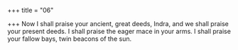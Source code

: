 +++
title = "06"

+++
Now I shall praise your ancient, great deeds, Indra, and we shall praise  your present deeds.
I shall praise the eager mace in your arms. I shall praise your fallow  bays, twin beacons of the sun.